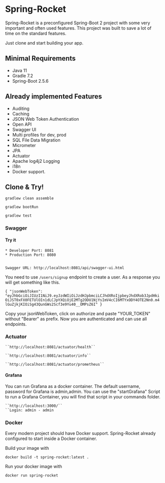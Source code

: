 # Spring-Rocket

Spring-Rocket is a preconfigured Spring-Boot 2 project with some very important and often used features. This project was built to save a lot of time on the standard features.

Just clone and start building your app.

## Minimal Requirements ##
* Java 11
* Gradle 7.2
* Spring-Boot 2.5.6


## Already implemented Features ##

* Auditing
* Caching
* JSON Web Token Authentication
* Open API 
* Swagger UI
* Multi profiles for dev, prod
* SQL File Data Migration
* Micrometer
* JPA
* Actuator
* Apache log4j2 Logging
* i18n
* Docker support.

## Clone & Try! ##

```gradlew clean assemble```

```gradlew bootRun```

```gradlew test```

### Swagger ###


#### Try it ####
    * Developer Port: 8081
    * Production Port: 8080


    Swagger URL: http://localhost:8081/api/swagger-ui.html
You need to use ``/users/signup`` endpoint to create a user.
As a response you will get something like this.

``{
"jsonWebToken": "eyJhbGciOiJIUzI1NiJ9.eyJzdWIiOiJzdHJpbmciLCJhdXRoIjpbeyJhdXRob3JpdHkiOiJST0xFX0FETUlOIn1dLCJpYXQiOjE2MTg2ODU1NjYsImV4cCI6MTYxODY4OTE2Nn0.m4lGuZjkjKIOiSg43QunGWs2Scf3e9Yu40__OMPsZ6I"
}``

Copy your jsonWebToken, click on authorize and paste "YOUR_TOKEN" without "Bearer" as prefix. Now you are authenticated and can use all endpoints.

### Actuator

    ``http://localhost:8081/actuator/health``

    ``http://localhost:8081/actuator/info``

    ``http://localhost:8081/actuator/prometheus``

#### Grafana
You can run Grafana as a docker container. The default username, password for Grafana is admin,admin.
You can use the "startGrafana" Script to run a Grafana Container, you will find that script in your commands folder.

    ``http://localhost:3000/``
    ``Login: admin - admin

### Docker
Every modern project should have Docker support. Spring-Rocket already configured to start inside a Docker container.

Build your image with

    docker build -t spring-rocket:latest .

Run your docker image with

    docker run spring-rocket
